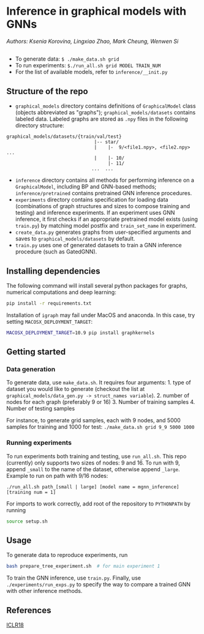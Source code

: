 # Inference in graphical models with GNNs

*Authors: Ksenia Korovina, Lingxiao Zhao, Mark Cheung, Wenwen Si*

##

* To generate data: `$ ./make_data.sh grid`
* To run experiments: `$./run_all.sh grid MODEL TRAIN_NUM`
* For the list of available models, refer to `inference/__init.py`

## Structure of the repo

* `graphical_models` directory contains definitions of `GraphicalModel` class (objects abbreviated as "graphs"); `graphical_models/datasets` contains labeled data. Labeled graphs are stored as `.npy` files in the following directory structure:
```
graphical_models/datasets/{train/val/test}
                                |-- star/
                                |    |-  9/<file1.npy>, <file2.npy> ...
                                |    |- 10/
                                     |- 11/
                               ...  ...
```
* `inference` directory contains all methods for performing inference on a `GraphicalModel`, including BP and GNN-based methods; `inference/pretrained` contains pretrained GNN inference procedures.
* `experiments` directory contains specification for loading data (combinations of graph structures and sizes to compose training and testing) and inference experiments. If an experiment uses GNN inference, it first checks if an appropriate pretrained model exists (using `train.py`) by matching model postfix and `train_set_name` in experiment.
* `create_data.py` generates graphs from user-specified arguments and saves to `graphical_models/datasets` by default.
* `train.py` uses one of generated datasets to train a GNN inference procedure (such as GatedGNN).

## Installing dependencies

The following command will install several python packages for graphs, numerical computations and deep learning:

```bash
pip install -r requirements.txt
```

Installation of `igraph` may fail under MacOS and anaconda. In this case, try setting `MACOSX_DEPLOYMENT_TARGET`:

```bash
MACOSX_DEPLOYMENT_TARGET=10.9 pip install graphkernels
```

## Getting started

### Data generation
To generate data, use `make_data.sh`. It requires four arguments: 1. type of dataset you would like to generate (checkout the list at `graphical_models/data_gen.py -> struct_names variable`). 2. number of nodes for each graph (preferably 9 or 16) 3. Number of training samples 4. Number of testing samples

For instance, to generate grid samples, each with 9 nodes, and 5000 samples for training and 1000 for test:
```./make_data.sh grid 9_9 5000 1000```

### Running experiments
To run experiments both training and testing, use `run_all.sh`. This repo (currently) only supports two sizes of nodes: 9 and 16. To run with 9, append `_small` to the name of the dataset, otherwise append `_large`.
Example to run on path with 9/16 nodes:
```
./run_all.sh path_[small | large] [model name = mgnn_inference] [training num = 1]
```

For imports to work correctly, add root of the repository to `PYTHONPATH` by running

```bash
source setup.sh
```

## Usage

To generate data to reproduce experiments, run

```bash
bash prepare_tree_experiment.sh  # for main experiment 1
```

To train the GNN inference, use `train.py`. Finally, use `./experiments/run_exps.py` to specify the way to compare a trained GNN with other inference methods.


## References

[ICLR18](https://arxiv.org/abs/1803.07710)
